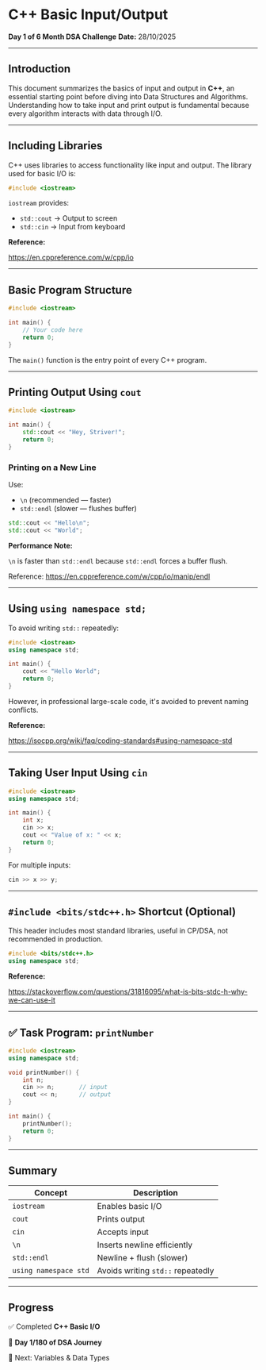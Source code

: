 # C++ Basic Input/Output
**Day 1 of 6 Month DSA Challenge**
**Date:** 28/10/2025

---

## Introduction
This document summarizes the basics of input and output in **C++**, an essential starting point before diving into Data Structures and Algorithms.
Understanding how to take input and print output is fundamental because every algorithm interacts with data through I/O.

---

## Including Libraries
C++ uses libraries to access functionality like input and output.
The library used for basic I/O is:

```cpp
#include <iostream>

```

`iostream` provides:

- `std::cout` → Output to screen
- `std::cin` → Input from keyboard

**Reference:**

https://en.cppreference.com/w/cpp/io

---

## Basic Program Structure

```cpp
#include <iostream>

int main() {
    // Your code here
    return 0;
}

```

The `main()` function is the entry point of every C++ program.

---

## Printing Output Using `cout`

```cpp
#include <iostream>

int main() {
    std::cout << "Hey, Striver!";
    return 0;
}

```

### Printing on a New Line

Use:

- `\n` (recommended — faster)
- `std::endl` (slower — flushes buffer)

```cpp
std::cout << "Hello\n";
std::cout << "World";

```

**Performance Note:**

`\n` is faster than `std::endl` because `std::endl` forces a buffer flush.

Reference: https://en.cppreference.com/w/cpp/io/manip/endl

---

## Using `using namespace std;`

To avoid writing `std::` repeatedly:

```cpp
#include <iostream>
using namespace std;

int main() {
    cout << "Hello World";
    return 0;
}

```

However, in professional large-scale code, it's avoided to prevent naming conflicts.

**Reference:**

https://isocpp.org/wiki/faq/coding-standards#using-namespace-std

---

## Taking User Input Using `cin`

```cpp
#include <iostream>
using namespace std;

int main() {
    int x;
    cin >> x;
    cout << "Value of x: " << x;
    return 0;
}

```

For multiple inputs:

```cpp
cin >> x >> y;

```

---

## `#include <bits/stdc++.h>` Shortcut (Optional)

This header includes most standard libraries, useful in CP/DSA, not recommended in production.

```cpp
#include <bits/stdc++.h>
using namespace std;

```

**Reference:**

https://stackoverflow.com/questions/31816095/what-is-bits-stdc-h-why-we-can-use-it

---

## ✅ Task Program: `printNumber`

```cpp
#include <iostream>
using namespace std;

void printNumber() {
    int n;
    cin >> n;       // input
    cout << n;      // output
}

int main() {
    printNumber();
    return 0;
}

```

---

## Summary

| Concept | Description |
| --- | --- |
| `iostream` | Enables basic I/O |
| `cout` | Prints output |
| `cin` | Accepts input |
| `\n` | Inserts newline efficiently |
| `std::endl` | Newline + flush (slower) |
| `using namespace std` | Avoids writing `std::` repeatedly |

---

## Progress

✅ Completed **C++ Basic I/O**

📆 **Day 1/180 of DSA Journey**

🚀 Next: Variables & Data Types